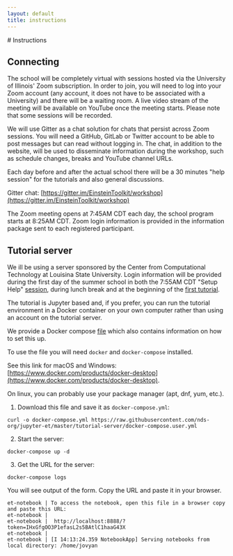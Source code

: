 ```yaml
---
layout: default
title: instructions
---
```


<div class="container-fluid" markdown="1">
# Instructions

## Connecting
The school will be completely virtual with sessions hosted via the University
of Illinois' Zoom subscription. In order to join, you will need to log into
your Zoom account (any account, it does not have to be associated with a
University) and there will be a waiting room. A live video stream of the
meeting will be available on YouTube once the meeting starts. Please note that
some sessions will be recorded.

We will use Gitter as a chat solution for chats that persist across Zoom
sessions. You will need a GitHub, GitLab or Twitter account to be able to post
messages but can read without logging in. The chat, in addition to the website,
will be used to disseminate information during the workshop, such as schedule
changes, breaks and YouTube channel URLs.

Each day before and after the actual school there will be a 30 minutes "help
session" for the tutorials and also general discussions.

Gitter chat:
[https://gitter.im/EinsteinToolkit/workshop](https://gitter.im/EinsteinToolkit/workshop)

The Zoom meeting opens at 7:45AM CDT each day, the school program starts at
8:25AM CDT. Zoom login information is provided in the information package sent
to each registered participant.

## Tutorial server

We ill be using a server sponsored by the Center from Computational Technology
at Louisina State University. Login information will be provided during the first
day of the summer school in both the 7:55AM CDT "Setup Help"
[session](program.html), during lunch break and at the beginning of the
[first tutorial](lectures/10-SteveBrandt/index.html).

The tutorial is Jupyter based and, if you prefer, you can run the tutorial
environment in a Docker container on your own computer rather than using an
account on the tutorial server.

We provide a Docker compose
[file](https://github.com/nds-org/jupyter-et/blob/master/tutorial-server/docker-compose.user.yml)
which also contains information on how to set this up.

To use the file you will need `docker` and `docker-compose` installed.

See this link for macOS and Windows: [https://www.docker.com/products/docker-desktop](https://www.docker.com/products/docker-desktop).

On linux, you can probably use your package manager (apt, dnf, yum, etc.).

1. Download this file and save it as `docker-compose.yml`:
```
curl -o docker-compose.yml https://raw.githubusercontent.com/nds-org/jupyter-et/master/tutorial-server/docker-compose.user.yml
```

2. Start the server:
```
docker-compose up -d
```

3. Get the URL for the server:
```
docker-compose logs
```

You will see output of the form. Copy the URL and paste it in your browser.

```
et-notebook | To access the notebook, open this file in a browser copy and paste this URL:
et-notebook |
et-notebook |  http://localhost:8888/?token=IHxGfgOO3P1efasL2s5BAtlC1haaG43X
et-notebook |
et-notebook | [I 14:13:24.359 NotebookApp] Serving notebooks from local directory: /home/jovyan
```


</div>

